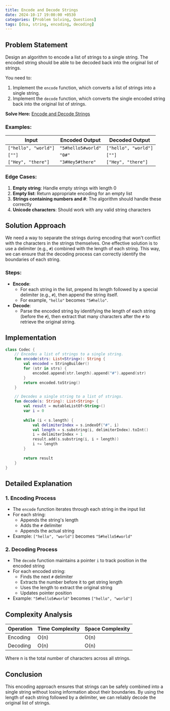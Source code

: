 ```yaml
---
title: Encode and Decode Strings
date: 2024-10-17 19:00:00 +0530
categories: [Problem Solving, Questions]
tags: [dsa, string, encoding, decoding]
---
```


## Problem Statement

Design an algorithm to encode a list of strings to a single string. The encoded string should be able to be decoded back into the original list of strings.

You need to:
1. Implement the `encode` function, which converts a list of strings into a single string.
2. Implement the `decode` function, which converts the single encoded string back into the original list of strings.

**Solve Here:** <a href="https://leetcode.com/problems/encode-and-decode-strings/" target="_blank">Encode and Decode Strings</a>

### Examples:

| Input | Encoded Output | Decoded Output |
|-------|---------------|----------------|
| `["hello", "world"]` | `"5#hello5#world"` | `["hello", "world"]` |
| `[""]` | `"0#"` | `[""]` |
| `["Hey", "there"]` | `"3#Hey5#there"` | `["Hey", "there"]` |

### Edge Cases:
1. **Empty string**: Handle empty strings with length 0
2. **Empty list**: Return appropriate encoding for an empty list
3. **Strings containing numbers and #**: The algorithm should handle these correctly
4. **Unicode characters**: Should work with any valid string characters

## Solution Approach

We need a way to separate the strings during encoding that won't conflict with the characters in the strings themselves. One effective solution is to use a delimiter (e.g., `#`) combined with the length of each string. This way, we can ensure that the decoding process can correctly identify the boundaries of each string.

### Steps:
* **Encode**:
  * For each string in the list, prepend its length followed by a special delimiter (e.g., `#`), then append the string itself.
  * For example, `"hello"` becomes `"5#hello"`.
* **Decode**:
  * Parse the encoded string by identifying the length of each string (before the `#`), then extract that many characters after the `#` to retrieve the original string.

## Implementation

```kotlin
class Codec {
    // Encodes a list of strings to a single string.
    fun encode(strs: List<String>): String {
        val encoded = StringBuilder()
        for (str in strs) {
            encoded.append(str.length).append("#").append(str)
        }
        return encoded.toString()
    }

    // Decodes a single string to a list of strings.
    fun decode(s: String): List<String> {
        val result = mutableListOf<String>()
        var i = 0
        
        while (i < s.length) {
            val delimiterIndex = s.indexOf("#", i)
            val length = s.substring(i, delimiterIndex).toInt()
            i = delimiterIndex + 1
            result.add(s.substring(i, i + length))
            i += length
        }
        
        return result
    }
}
```

## Detailed Explanation

### 1. Encoding Process
* The `encode` function iterates through each string in the input list
* For each string:
  * Appends the string's length
  * Adds the `#` delimiter
  * Appends the actual string
* Example: `["hello", "world"]` becomes `"5#hello5#world"`

### 2. Decoding Process
* The `decode` function maintains a pointer `i` to track position in the encoded string
* For each encoded string:
  * Finds the next `#` delimiter
  * Extracts the number before it to get string length
  * Uses the length to extract the original string
  * Updates pointer position
* Example: `"5#hello5#world"` becomes `["hello", "world"]`

## Complexity Analysis

| Operation | Time Complexity | Space Complexity |
|-----------|----------------|------------------|
| Encoding | O(n) | O(n) |
| Decoding | O(n) | O(n) |

Where n is the total number of characters across all strings.

## Conclusion

This encoding approach ensures that strings can be safely combined into a single string without losing information about their boundaries. By using the length of each string followed by a delimiter, we can reliably decode the original list of strings.
